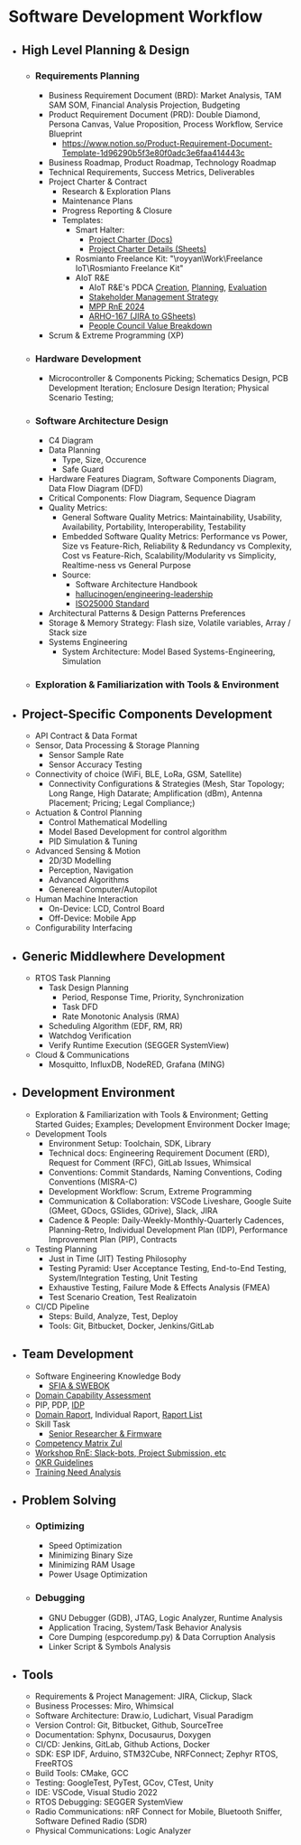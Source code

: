 # Software Development Workflow

- ## High Level Planning & Design
    - ### Requirements Planning
        - Business Requirement Document (BRD): Market Analysis, TAM SAM SOM, Financial Analysis Projection, Budgeting
        - Product Requirement Document (PRD): Double Diamond, Persona Canvas, Value Proposition, Process Workflow, Service Blueprint
            - https://www.notion.so/Product-Requirement-Document-Template-1d96290b5f3e80f0adc3e6faa414443c
        - Business Roadmap, Product Roadmap, Technology Roadmap
        - Technical Requirements, Success Metrics, Deliverables
        - Project Charter & Contract
            - Research & Exploration Plans
            - Maintenance Plans
            - Progress Reporting & Closure
            - Templates:
                - Smart Halter:
                    - [Project Charter (Docs)](https://docs.google.com/document/u/0/d/14XNRwKzMf3D1lLIfkhZ0m5Oadi8s2TBdBwwvdRO3zTg/edit)
                    - [Project Charter Details (Sheets)](https://docs.google.com/spreadsheets/d/1zrRuUJA2MXGuf2W8vRYD_bBBIZAOKVuyWRrk97leJ2w/edit?gid=434504498#gid=434504498)
                - Rosmianto Freelance Kit: "\royyan\Work\Freelance IoT\Rosmianto Freelance Kit\"
                - AIoT R&E
                    - AIoT R&E's PDCA [Creation](https://docs.google.com/document/d/1kvL3F2g_0o4Bxi15775SHOs-D-qAKEI0J8Wcv5IlCdA/edit?tab=t.0), [Planning](https://docs.google.com/document/d/1x1oA9iDLjtMzWQ1-S0E8OipAP0dadG8cUhtPY7Ux7Kc/edit?tab=t.0), [Evaluation](https://docs.google.com/document/d/19dN7DOGdFelOsr0lnQB3uUub2Es6zN_YZSf5JFbK8NA/edit?tab=t.0)
                    - [Stakeholder Management Strategy](https://docs.google.com/spreadsheets/d/1Q1IDEVN35l218PwPU40jW-pe_0K3vaBRaMc-LjhpoSE/edit?gid=0#gid=0)
                    - [MPP RnE 2024](https://docs.google.com/spreadsheets/d/1dRpqozdlpwKkZtvSFVxK5jisZKTDnXqdtDeSIcgDwgc/edit?gid=63405761#gid=63405761)
                    - [ARHO-167 (JIRA to GSheets)](https://docs.google.com/spreadsheets/d/1T6s16cfA0Bilc9m7inywVkJNsPXXaQGvM2MgIV65jvg/edit?gid=0#gid=0)
                    - [People Council Value Breakdown](https://docs.google.com/spreadsheets/d/1gP1e6JkTMNa2YpCiEuGtHUfions0hswSjeVtdrfoVgg/edit?gid=0#gid=0)
        - Scrum & Extreme Programming (XP)
    - ### Hardware Development
        - Microcontroller & Components Picking; Schematics Design, PCB Development Iteration; Enclosure Design Iteration; Physical Scenario Testing;
    - ### Software Architecture Design
        - C4 Diagram
        - Data Planning
            - Type, Size, Occurence
            - Safe Guard
        - Hardware Features Diagram, Software Components Diagram, Data Flow Diagram (DFD)
        - Critical Components: Flow Diagram, Sequence Diagram
        - Quality Metrics:
            - General Software Quality Metrics: Maintainability, Usability, Availability, Portability, Interoperability, Testability
            - Embedded Software Quality Metrics: Performance vs Power, Size vs Feature-Rich, Reliability & Redundancy vs Complexity, Cost vs Feature-Rich, Scalability/Modularity vs Simplicity, Realtime-ness vs General Purpose
            - Source:
                - Software Architecture Handbook
                - [hallucinogen/engineering-leadership](https://github.com/hallucinogen/engineering-leadership)
                - [ISO25000 Standard](https://iso25000.com/index.php/en/iso-25000-standards/iso-25010)
        - Architectural Patterns & Design Patterns Preferences
        - Storage & Memory Strategy: Flash size, Volatile variables, Array / Stack size
        - Systems Engineering
            - System Architecture: Model Based Systems-Engineering, Simulation
    - ### Exploration & Familiarization with Tools & Environment

- ## Project-Specific Components Development
    - API Contract & Data Format
    - Sensor, Data Processing & Storage Planning
        - Sensor Sample Rate
        - Sensor Accuracy Testing
    - Connectivity of choice (WiFi, BLE, LoRa, GSM, Satellite)
       - Connectivity Configurations & Strategies (Mesh, Star Topology; Long Range, High Datarate; Amplification (dBm), Antenna Placement; Pricing; Legal Compliance;)
    - Actuation & Control Planning
        - Control Mathematical Modelling
        - Model Based Development for control algorithm
        - PID Simulation & Tuning
    - Advanced Sensing & Motion
        - 2D/3D Modelling
        - Perception, Navigation
        - Advanced Algorithms
        - Genereal Computer/Autopilot
    - Human Machine Interaction
        - On-Device: LCD, Control Board
        - Off-Device: Mobile App
    - Configurability Interfacing

- ## Generic Middlewhere Development
    - RTOS Task Planning
        - Task Design Planning
            - Period, Response Time, Priority, Synchronization
            - Task DFD
            - Rate Monotonic Analysis (RMA)
        - Scheduling Algorithm (EDF, RM, RR)
        - Watchdog Verification
        - Verify Runtime Execution (SEGGER SystemView)
    - Cloud & Communications
        - Mosquitto, InfluxDB, NodeRED, Grafana (MING)

- ## Development Environment
    - Exploration & Familiarization with Tools & Environment; Getting Started Guides; Examples; Development Environment Docker Image;
    - Development Tools
        - Environment Setup: Toolchain, SDK, Library
        - Technical docs: Engineering Requirement Document (ERD), Request for Comment (RFC), GitLab Issues, Whimsical
        - Conventions: Commit Standards, Naming Conventions, Coding Conventions (MISRA-C)
        - Development Workflow: Scrum, Extreme Programming
        - Communication & Collaboration: VSCode Liveshare, Google Suite (GMeet, GDocs, GSlides, GDrive), Slack, JIRA
        - Cadence & People: Daily-Weekly-Monthly-Quarterly Cadences, Planning-Retro, Individual Development Plan (IDP), Performance Improvement Plan (PIP), Contracts
    - Testing Planning
        - Just in Time (JIT) Testing Philosophy
        - Testing Pyramid: User Acceptance Testing, End-to-End Testing, System/Integration Testing, Unit Testing
        - Exhaustive Testing, Failure Mode & Effects Analysis (FMEA)
        - Test Scenario Creation, Test Realizatoin
    - CI/CD Pipeline
        - Steps: Build, Analyze, Test, Deploy
        - Tools: Git, Bitbucket, Docker, Jenkins/GitLab

- ## Team Development
    - Software Engineering Knowledge Body
        - [SFIA & SWEBOK](https://sfia-online.org/en/tools-and-resources/bodies-of-knowledge/swebok-software-engineering-body-of-knowledge/swebok-sfia8-the-guide-to-the-software-engineering-body-of-knowledge)
    - [Domain Capability Assessment](https://docs.google.com/spreadsheets/d/1vBnrJSWgMM24ju2gMH7M84C5Hwe6eGOEVMmIBD26Mt0/edit?gid=0#gid=0)
    - PIP, PDP, [IDP](https://docs.google.com/document/d/1MJyuFsHiLy6xoPqQ1uLkhK56QjdqbPCwoDui40Xl6dQ/edit?tab=t.0#heading=h.gshbohzgj047)
    - [Domain Raport](https://docs.google.com/spreadsheets/d/1jX2S0va9F-WMdRNcxUtA6E_8ata7yUkU9TFp2GKVlxA/edit?gid=1782361160#gid=1782361160), Individual Raport, [Raport List](https://docs.google.com/spreadsheets/d/1AU-DeybY8ufSADmjYSyha1_AiqOeGwGl8S79_YfS06c/edit?gid=0#gid=0)
    - Skill Task
        - [Senior Researcher & Firmware](https://docs.google.com/document/d/1PS3RXJXjhuI-xoGuFqA1-Dc9Lt2CsMOY3gqK22q7xXM/edit?tab=t.0)
    - [Competency Matrix Zul](https://docs.google.com/spreadsheets/d/1YCGN_VWTRMlkqzzpYLzl1J0RpFkQ9H-KspYiHMaxNNo/edit?gid=1024327203#gid=1024327203)
    - [Workshop RnE: Slack-bots, Project Submission, etc](https://docs.google.com/presentation/d/1_ieJXCiCVd-k69dBbT1OSJQPQLF9-QzzP0WzK1zRCKs/edit#slide=id.g285882932de_1_317)
    - [OKR Guidelines](https://docs.google.com/presentation/d/1Mslu2HoPZqeWJZ0nntkQ9izRcT0DoBxakF_GOi8rOrE/edit#slide=id.g2a34d1d8bd9_0_1359)
    - [Training Need Analysis](https://docs.google.com/presentation/d/1kY-VG6PELqrdo_-6ACxMtTqEj-Qf0AFUy3yQbRhpEnc/edit#slide=id.g25e788bad4c_3_0)

- ## Problem Solving
    - ### Optimizing
        - Speed Optimization
        - Minimizing Binary Size
        - Minimizing RAM Usage
        - Power Usage Optimization

    - ### Debugging
        - GNU Debugger (GDB), JTAG, Logic Analyzer, Runtime Analysis
        - Application Tracing, System/Task Behavior Analysis
        - Core Dumping (espcoredump.py) & Data Corruption Analysis
        - Linker Script & Symbols Analysis

- ## Tools
    - Requirements & Project Management: JIRA, Clickup, Slack
    - Business Processes: Miro, Whimsical
    - Software Architecture: Draw.io, Ludichart, Visual Paradigm
    - Version Control: Git, Bitbucket, Github, SourceTree
    - Documentation: Sphynx, Docusaurus, Doxygen
    - CI/CD: Jenkins, GitLab, Github Actions, Docker
    - SDK: ESP IDF, Arduino, STM32Cube, NRFConnect; Zephyr RTOS, FreeRTOS
    - Build Tools: CMake, GCC
    - Testing: GoogleTest, PyTest, GCov, CTest, Unity
    - IDE: VSCode, Visual Studio 2022
    - RTOS Debugging: SEGGER SystemView
    - Radio Communications: nRF Connect for Mobile, Bluetooth Sniffer, Software Defined Radio (SDR)
    - Physical Communications: Logic Analyzer